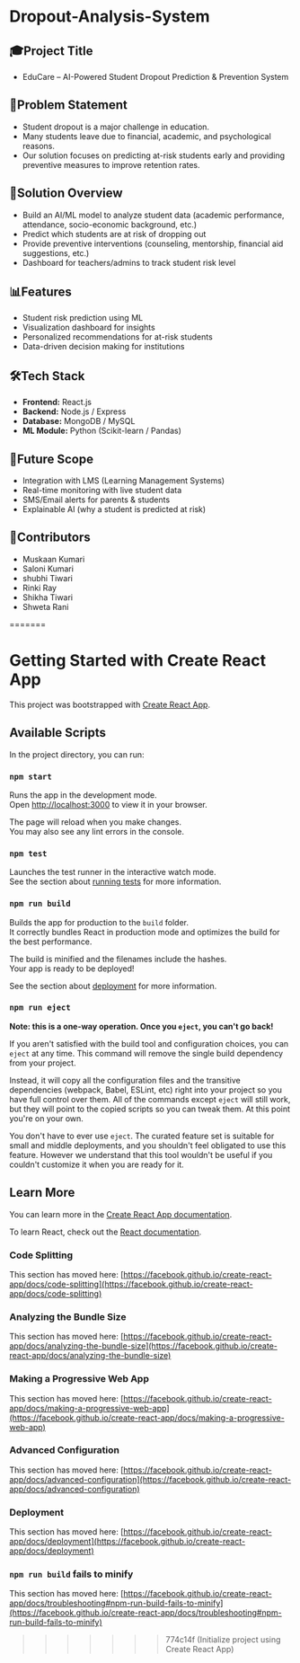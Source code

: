 
# **Dropout-Analysis-System**


## **🎓Project Title**
- EduCare – AI-Powered Student Dropout Prediction & Prevention System


## **📌Problem Statement**

- Student dropout is a major challenge in education.
- Many students leave due to financial, academic, and psychological reasons. 
- Our solution focuses on predicting at-risk students early and providing preventive measures to improve retention rates.


## 🚀Solution Overview

- Build an AI/ML model to analyze student data (academic performance, attendance, socio-economic background, etc.)
- Predict which students are at risk of dropping out
- Provide preventive interventions (counseling, mentorship, financial aid suggestions, etc.)
- Dashboard for teachers/admins to track student risk level


## **📊Features**

- Student risk prediction using ML
- Visualization dashboard for insights
- Personalized recommendations for at-risk students
- Data-driven decision making for institutions


## **🛠Tech Stack**

- **Frontend:** React.js  
- **Backend:** Node.js / Express  
- **Database:** MongoDB / MySQL  
- **ML Module:** Python (Scikit-learn / Pandas)


## **🤝Future Scope**

- Integration with LMS (Learning Management Systems)
- Real-time monitoring with live student data
- SMS/Email alerts for parents & students
- Explainable AI (why a student is predicted at risk)


## **👥Contributors**

- Muskaan Kumari
- Saloni Kumari
- shubhi Tiwari
- Rinki Ray
- Shikha Tiwari
- Shweta Rani






=======
# Getting Started with Create React App

This project was bootstrapped with [Create React App](https://github.com/facebook/create-react-app).

## Available Scripts

In the project directory, you can run:

### `npm start`

Runs the app in the development mode.\
Open [http://localhost:3000](http://localhost:3000) to view it in your browser.

The page will reload when you make changes.\
You may also see any lint errors in the console.

### `npm test`

Launches the test runner in the interactive watch mode.\
See the section about [running tests](https://facebook.github.io/create-react-app/docs/running-tests) for more information.

### `npm run build`

Builds the app for production to the `build` folder.\
It correctly bundles React in production mode and optimizes the build for the best performance.

The build is minified and the filenames include the hashes.\
Your app is ready to be deployed!

See the section about [deployment](https://facebook.github.io/create-react-app/docs/deployment) for more information.

### `npm run eject`

**Note: this is a one-way operation. Once you `eject`, you can't go back!**

If you aren't satisfied with the build tool and configuration choices, you can `eject` at any time. This command will remove the single build dependency from your project.

Instead, it will copy all the configuration files and the transitive dependencies (webpack, Babel, ESLint, etc) right into your project so you have full control over them. All of the commands except `eject` will still work, but they will point to the copied scripts so you can tweak them. At this point you're on your own.

You don't have to ever use `eject`. The curated feature set is suitable for small and middle deployments, and you shouldn't feel obligated to use this feature. However we understand that this tool wouldn't be useful if you couldn't customize it when you are ready for it.

## Learn More

You can learn more in the [Create React App documentation](https://facebook.github.io/create-react-app/docs/getting-started).

To learn React, check out the [React documentation](https://reactjs.org/).

### Code Splitting

This section has moved here: [https://facebook.github.io/create-react-app/docs/code-splitting](https://facebook.github.io/create-react-app/docs/code-splitting)

### Analyzing the Bundle Size

This section has moved here: [https://facebook.github.io/create-react-app/docs/analyzing-the-bundle-size](https://facebook.github.io/create-react-app/docs/analyzing-the-bundle-size)

### Making a Progressive Web App

This section has moved here: [https://facebook.github.io/create-react-app/docs/making-a-progressive-web-app](https://facebook.github.io/create-react-app/docs/making-a-progressive-web-app)

### Advanced Configuration

This section has moved here: [https://facebook.github.io/create-react-app/docs/advanced-configuration](https://facebook.github.io/create-react-app/docs/advanced-configuration)

### Deployment

This section has moved here: [https://facebook.github.io/create-react-app/docs/deployment](https://facebook.github.io/create-react-app/docs/deployment)

### `npm run build` fails to minify

This section has moved here: [https://facebook.github.io/create-react-app/docs/troubleshooting#npm-run-build-fails-to-minify](https://facebook.github.io/create-react-app/docs/troubleshooting#npm-run-build-fails-to-minify)
>>>>>>> 774c14f (Initialize project using Create React App)
